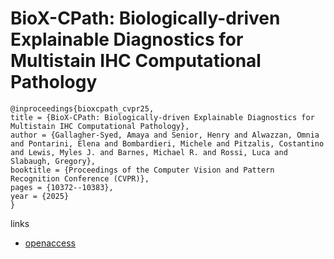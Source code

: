 # BioX-CPath: Biologically-driven Explainable Diagnostics for Multistain IHC Computational Pathology

```
@inproceedings{bioxcpath_cvpr25,
title = {BioX-CPath: Biologically-driven Explainable Diagnostics for Multistain IHC Computational Pathology},
author = {Gallagher-Syed, Amaya and Senior, Henry and Alwazzan, Omnia and Pontarini, Elena and Bombardieri, Michele and Pitzalis, Costantino and Lewis, Myles J. and Barnes, Michael R. and Rossi, Luca and Slabaugh, Gregory},
booktitle = {Proceedings of the Computer Vision and Pattern Recognition Conference (CVPR)},
pages = {10372--10383},
year = {2025}
}
```

links
- [openaccess](https://openaccess.thecvf.com//content/CVPR2025/html/Gallagher-Syed_BioX-CPath_Biologically-driven_Explainable_Diagnostics_for_Multistain_IHC_Computational_Pathology_CVPR_2025_paper.html)
